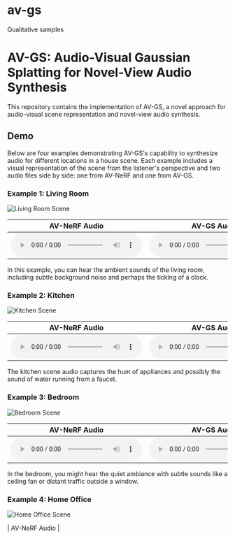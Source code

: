 # av-gs
Qualitative samples
# AV-GS: Audio-Visual Gaussian Splatting for Novel-View Audio Synthesis

This repository contains the implementation of AV-GS, a novel approach for audio-visual scene representation and novel-view audio synthesis.

## Demo

Below are four examples demonstrating AV-GS's capability to synthesize audio for different locations in a house scene. Each example includes a visual representation of the scene from the listener's perspective and two audio files side by side: one from AV-NeRF and one from AV-GS.

### Example 1: Living Room

![Living Room Scene](path/to/living_room_image.png)

| AV-NeRF Audio | AV-GS Audio |
|---------------|-------------|
| <audio controls> <source src="path/to/avnerf_living_room_audio.wav" type="audio/wav"> Your browser does not support the audio element. </audio> | <audio controls> <source src="path/to/avgs_living_room_audio.wav" type="audio/wav"> Your browser does not support the audio element. </audio> |

In this example, you can hear the ambient sounds of the living room, including subtle background noise and perhaps the ticking of a clock.

### Example 2: Kitchen

![Kitchen Scene](path/to/kitchen_image.png)

| AV-NeRF Audio | AV-GS Audio |
|---------------|-------------|
| <audio controls> <source src="path/to/avnerf_kitchen_audio.wav" type="audio/wav"> Your browser does not support the audio element. </audio> | <audio controls> <source src="path/to/avgs_kitchen_audio.wav" type="audio/wav"> Your browser does not support the audio element. </audio> |

The kitchen scene audio captures the hum of appliances and possibly the sound of water running from a faucet.

### Example 3: Bedroom

![Bedroom Scene](path/to/bedroom_image.png)

| AV-NeRF Audio | AV-GS Audio |
|---------------|-------------|
| <audio controls> <source src="path/to/avnerf_bedroom_audio.wav" type="audio/wav"> Your browser does not support the audio element. </audio> | <audio controls> <source src="path/to/avgs_bedroom_audio.wav" type="audio/wav"> Your browser does not support the audio element. </audio> |

In the bedroom, you might hear the quiet ambiance with subtle sounds like a ceiling fan or distant traffic outside a window.

### Example 4: Home Office

![Home Office Scene](path/to/home_office_image.png)

| AV-NeRF Audio |
